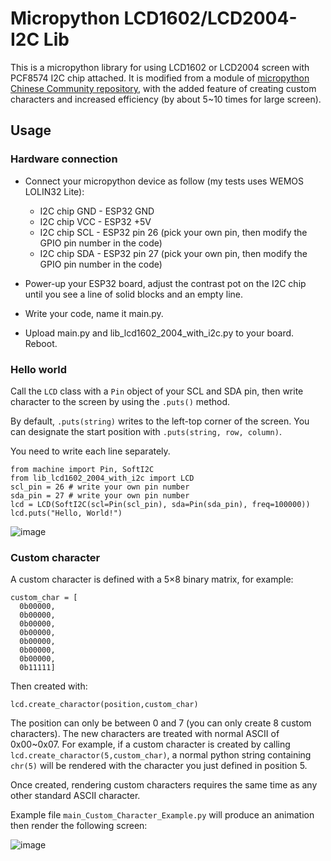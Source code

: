 # Micropython LCD1602/LCD2004-I2C Lib

This is a micropython library for using LCD1602 or LCD2004 screen with PCF8574 I2C chip attached. It is modified from a module of [micropython Chinese Community repository](https://github.com/micropython-Chinese-Community/mpy-lib/blob/master/lcd/I2C_LCD1602/mp_i2c_lcd1602.py), with the added feature of creating custom characters and increased efficiency (by about 5~10 times for large screen).

## Usage
### Hardware connection
 * Connect your micropython device as follow (my tests uses WEMOS LOLIN32 Lite):
    * I2C chip GND - ESP32 GND
    * I2C chip VCC - ESP32 +5V
    * I2C chip SCL - ESP32 pin 26 (pick your own pin, then modify the GPIO pin number in the code)
    * I2C chip SDA - ESP32 pin 27 (pick your own pin, then modify the GPIO pin number in the code)

 * Power-up your ESP32 board, adjust the contrast pot on the I2C chip until you see a line of solid blocks and an empty line.

 * Write your code, name it main.py.
 * Upload main.py and lib_lcd1602_2004_with_i2c.py to your board. Reboot.


### Hello world

Call the `LCD` class with a `Pin` object of your SCL and SDA pin, then write character to the screen by using the `.puts()` method.

By default, `.puts(string)` writes to the left-top corner of the screen. You can designate the start position with `.puts(string, row, column)`.

You need to write each line separately.

```
from machine import Pin, SoftI2C
from lib_lcd1602_2004_with_i2c import LCD
scl_pin = 26 # write your own pin number
sda_pin = 27 # write your own pin number
lcd = LCD(SoftI2C(scl=Pin(scl_pin), sda=Pin(sda_pin), freq=100000))
lcd.puts("Hello, World!")
```
  ![image](https://user-images.githubusercontent.com/18537705/155820147-1fcdcd3e-2edc-4942-b9d4-e727b0dae8e8.png)

### Custom character
A custom character is defined with a 5×8 binary matrix, for example:
```
custom_char = [
  0b00000,
  0b00000,
  0b00000,
  0b00000,
  0b00000,
  0b00000,
  0b00000,
  0b11111]
```
Then created with:
```
lcd.create_charactor(position,custom_char)
```
The position can only be between 0 and 7 (you can only create 8 custom characters). The new characters are treated with normal ASCII of 0x00~0x07. For example, if a custom character is created by calling `lcd.create_charactor(5,custom_char)`, a normal python string containing `chr(5)` will be rendered with the character you just defined in position 5.

Once created, rendering custom characters requires the same time as any other standard ASCII character.

Example file `main_Custom_Character_Example.py` will produce an animation then render the following screen:

![image](https://user-images.githubusercontent.com/18537705/155820648-2fa684ba-9e60-4b55-b46b-30901257c3ee.png)

